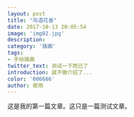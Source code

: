 ```yaml
---
layout: post
title: "鸟语花香"
date: 2017-10-13 20:05:54
image: 'img02.jpg'
description:
category: '插画'
tags:
- 手绘插画
twitter_text: 测试一下而已了
introduction: 就不做介绍了...
color: '006666'
author: 夜雨
---
```

这是我的第一篇文章。这只是一篇测试文章。
